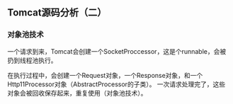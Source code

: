 ## Tomcat源码分析（二）



### 对象池技术

一个请求到来，Tomcat会创建一个SocketProccessor，这是个runnable，会被扔到线程池执行。

在执行过程中，会创建一个Request对象，一个Response对象，和一个Http11Processor对象（AbstractProcessor的子类）。
一次请求处理完了，这些对象会被回收保存起来，重复使用（对象池技术）。

